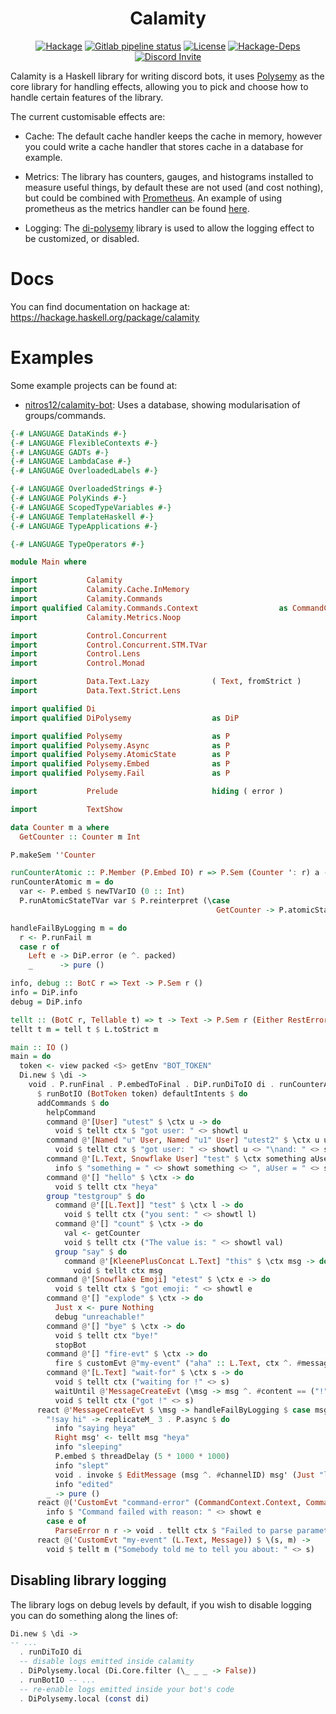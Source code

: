 <h1 align="center">Calamity</h1>

<p align="center">
  <a href="https://hackage.haskell.org/package/calamity"><img src="https://img.shields.io/hackage/v/calamity" alt="Hackage"></a>
  <a href="https://gitlab.com/nitros12/calamity/pipelines"><img src="https://img.shields.io/gitlab/pipeline/nitros12/calamity" alt="Gitlab pipeline status"></a>
  <a href="https://github.com/nitros12/calamity/blob/master/LICENSE"><img src="https://img.shields.io/github/license/nitros12/calamity" alt="License"></a>
  <a href="https://hackage.haskell.org/package/calamity"><img src="https://img.shields.io/hackage-deps/v/calamity" alt="Hackage-Deps"></a>
  <a href="https://discord.gg/NGCThCY"><img src="https://discord.com/api/guilds/754446998077178088/widget.png?style=shield" alt="Discord Invite"></a>
</p>

Calamity is a Haskell library for writing discord bots, it uses
[Polysemy](https://hackage.haskell.org/package/polysemy) as the core library for
handling effects, allowing you to pick and choose how to handle certain features
of the library.

The current customisable effects are:

* Cache: The default cache handler keeps the cache in memory, however you could
  write a cache handler that stores cache in a database for example.

* Metrics: The library has counters, gauges, and histograms installed to measure
  useful things, by default these are not used (and cost nothing), but could be
  combined with [Prometheus](https://hackage.haskell.org/package/prometheus). An
  example of using prometheus as the metrics handler can be found
  [here](https://github.com/nitros12/calamity-example).

* Logging: The [di-polysemy](https://hackage.haskell.org/package/di-polysemy)
  library is used to allow the logging effect to be customized, or disabled.

# Docs

You can find documentation on hackage at: https://hackage.haskell.org/package/calamity

# Examples

Some example projects can be found at:
<!-- - [nitros12/calamity-example](https://github.com/nitros12/calamity-example): An extended example of the snippet below, shows use of metrics. -->
- [nitros12/calamity-bot](https://github.com/nitros12/calamity-bot): Uses a database, showing modularisation of groups/commands.

``` haskell
{-# LANGUAGE DataKinds #-}
{-# LANGUAGE FlexibleContexts #-}
{-# LANGUAGE GADTs #-}
{-# LANGUAGE LambdaCase #-}
{-# LANGUAGE OverloadedLabels #-}

{-# LANGUAGE OverloadedStrings #-}
{-# LANGUAGE PolyKinds #-}
{-# LANGUAGE ScopedTypeVariables #-}
{-# LANGUAGE TemplateHaskell #-}
{-# LANGUAGE TypeApplications #-}

{-# LANGUAGE TypeOperators #-}

module Main where

import           Calamity
import           Calamity.Cache.InMemory
import           Calamity.Commands
import qualified Calamity.Commands.Context                  as CommandContext
import           Calamity.Metrics.Noop

import           Control.Concurrent
import           Control.Concurrent.STM.TVar
import           Control.Lens
import           Control.Monad

import           Data.Text.Lazy              ( Text, fromStrict )
import           Data.Text.Strict.Lens

import qualified Di
import qualified DiPolysemy                  as DiP

import qualified Polysemy                    as P
import qualified Polysemy.Async              as P
import qualified Polysemy.AtomicState        as P
import qualified Polysemy.Embed              as P
import qualified Polysemy.Fail               as P

import           Prelude                     hiding ( error )

import           TextShow

data Counter m a where
  GetCounter :: Counter m Int

P.makeSem ''Counter

runCounterAtomic :: P.Member (P.Embed IO) r => P.Sem (Counter ': r) a -> P.Sem r a
runCounterAtomic m = do
  var <- P.embed $ newTVarIO (0 :: Int)
  P.runAtomicStateTVar var $ P.reinterpret (\case
                                              GetCounter -> P.atomicState (\v -> (v + 1, v))) m

handleFailByLogging m = do
  r <- P.runFail m
  case r of
    Left e -> DiP.error (e ^. packed)
    _      -> pure ()

info, debug :: BotC r => Text -> P.Sem r ()
info = DiP.info
debug = DiP.info

tellt :: (BotC r, Tellable t) => t -> Text -> P.Sem r (Either RestError Message)
tellt t m = tell t $ L.toStrict m

main :: IO ()
main = do
  token <- view packed <$> getEnv "BOT_TOKEN"
  Di.new $ \di ->
    void . P.runFinal . P.embedToFinal . DiP.runDiToIO di . runCounterAtomic . runCacheInMemory . runMetricsNoop . useConstantPrefix "!"
      $ runBotIO (BotToken token) defaultIntents $ do
      addCommands $ do
        helpCommand
        command @'[User] "utest" $ \ctx u -> do
          void $ tellt ctx $ "got user: " <> showtl u
        command @'[Named "u" User, Named "u1" User] "utest2" $ \ctx u u1 -> do
          void $ tellt ctx $ "got user: " <> showtl u <> "\nand: " <> showtl u1
        command @'[L.Text, Snowflake User] "test" $ \ctx something aUser -> do
          info $ "something = " <> showt something <> ", aUser = " <> showt aUser
        command @'[] "hello" $ \ctx -> do
          void $ tellt ctx "heya"
        group "testgroup" $ do
          command @'[[L.Text]] "test" $ \ctx l -> do
            void $ tellt ctx ("you sent: " <> showtl l)
          command @'[] "count" $ \ctx -> do
            val <- getCounter
            void $ tellt ctx ("The value is: " <> showtl val)
          group "say" $ do
            command @'[KleenePlusConcat L.Text] "this" $ \ctx msg -> do
              void $ tellt ctx msg
        command @'[Snowflake Emoji] "etest" $ \ctx e -> do
          void $ tellt ctx $ "got emoji: " <> showtl e
        command @'[] "explode" $ \ctx -> do
          Just x <- pure Nothing
          debug "unreachable!"
        command @'[] "bye" $ \ctx -> do
          void $ tellt ctx "bye!"
          stopBot
        command @'[] "fire-evt" $ \ctx -> do
          fire $ customEvt @"my-event" ("aha" :: L.Text, ctx ^. #message)
        command @'[L.Text] "wait-for" $ \ctx s -> do
          void $ tellt ctx ("waiting for !" <> s)
          waitUntil @'MessageCreateEvt (\msg -> msg ^. #content == ("!" <> s))
          void $ tellt ctx ("got !" <> s)
      react @'MessageCreateEvt $ \msg -> handleFailByLogging $ case msg ^. #content of
        "!say hi" -> replicateM_ 3 . P.async $ do
          info "saying heya"
          Right msg' <- tellt msg "heya"
          info "sleeping"
          P.embed $ threadDelay (5 * 1000 * 1000)
          info "slept"
          void . invoke $ EditMessage (msg ^. #channelID) msg' (Just "lol") Nothing
          info "edited"
        _ -> pure ()
      react @('CustomEvt "command-error" (CommandContext.Context, CommandError)) $ \(ctx, e) -> do
        info $ "Command failed with reason: " <> showt e
        case e of
          ParseError n r -> void . tellt ctx $ "Failed to parse parameter: `" <> L.fromStrict n <> "`, with reason: ```\n" <> r <> "```"
      react @('CustomEvt "my-event" (L.Text, Message)) $ \(s, m) ->
        void $ tellt m ("Somebody told me to tell you about: " <> s)
```

## Disabling library logging

The library logs on debug levels by default, if you wish to disable logging you
can do something along the lines of:

``` haskell
Di.new $ \di ->
-- ...
  . runDiToIO di
  -- disable logs emitted inside calamity
  . DiPolysemy.local (Di.Core.filter (\_ _ _ -> False))
  . runBotIO -- ...
  -- re-enable logs emitted inside your bot's code
  . DiPolysemy.local (const di)
```


